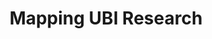 ---
layout: mapping-ubi-research
title: "Mapping UBI Research"
aliases:
    - /research/
herotext: Research Conducted by the Stanford Basic Income Lab
heading1: Mapping UBI Research
body1: >-
  Despite the growing UBI research effort over the past 30 years, there does not exist an online tool that conveniently brings together the existing research in one place. The Basic Income Lab is working to develop the first such visualization, thus promoting more methodical progress in the academic field of UBI, and building a rigorous platform for the benefit of future basic-income experimenters, researchers, students, and policy-makers.


  The online platform will provide pertinent summaries of articles, research papers, books produced on UBI to date, highlighting important findings from each and ensuring that core areas such as health, crime, stigma, childhood poverty and gender equity are covered.


  To construct this platform, our team of four Stanford graduate researchers started reviewing the UBI scholarship in January 2018 through an interdisciplinary lens. Specifically, an economics student surveyed past and current UBI experiments; two political theorists are surveying the conceptual and normative literature on UBI; and a computer scientist is helping us design the online platform and city toolkit in collaboration with a data visualization team.


  In 2019, we will unveil the finished platform at a large-scale event. Stay tuned for more updates on our progress!
heading2: Coming Fall 2019
body2: Currently in development, this interactive network visualization will serve as the first-ever online platform for exploring existing research on Basic Income.
heading3: Sponsors
body3: This project is receiving the support of the Robert Wood Johnson Foundation, the Jain Family Institute, the Economic Security Project, and the McCoy Family Center for Ethics in Society.
---